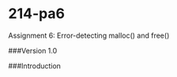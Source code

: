214-pa6
=======
	
Assignment 6: Error-detecting malloc() and free() 

###Version
1.0

###Introduction
